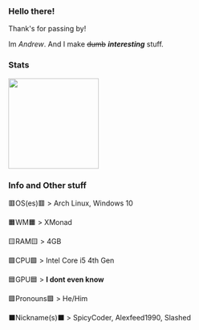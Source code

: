 ### Hello there!

Thank's for passing by!

Im *Andrew*. And I make ~~dumb~~ ***interesting*** stuff.

  
### Stats

<img height="180em" src="https://github-readme-stats.vercel.app/api?username=alexfeed1990&show_icons=true&hide_border=true&&count_private=true&include_all_commits=true" />

### Info and Other stuff

  🟥OS(es)🟥 >  Arch Linux, Windows 10
  
  🟧WM🟧 > XMonad
  
  🟨RAM🟨 > 4GB
  
  🟩CPU🟩 > Intel Core i5 4th Gen
  
  🟦GPU🟦 > **I dont even know**
  
  🟪Pronouns🟪 > He/Him
  
  ⬛Nickname(s)⬛ > SpicyCoder, Alexfeed1990, Slashed
